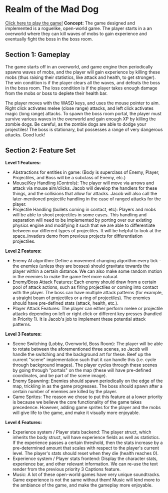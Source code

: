 # Realm of the Mad Dog

[Click here to play the game!](https://jsz-05.github.io/ROTMD/)
**Concept:** The game designed and implemented is a roguelike, open-world game. The player starts in a an overworld where they can kill waves of mobs to gain experience and eventually fight the boss in the boss room. 

## Section 1: Gameplay
The game starts off in an overworld, and game engine then periodically spawns waves of mobs, and the player will gain experience by killing these mobs (thus raising their statistics, like attack and health, to get stronger). The win condition is if the player clears all the waves, and defeats the boss in the boss room. The loss condition is if the player takes enough damage from the mobs or boss to deplete their health bar. 

The player moves with the WASD keys, and uses the mouse pointer to aim. Right click activates melee (close range) attacks, and left click activates magic (long range) attacks. To spawn the boss room portal, the player must survive various waves in the overworld and gain enough XP by killing the zombie dogs. Be careful, as the zombie dogs are able to dodge your projectiles! The boss is stationary, but possesses a range of very dangerous attacks. Good luck! 

## Section 2: Feature Set
**Level 1 Features:**
- Abstractions for entities in game: (Body is superclass of Enemy, Player, Projectiles, and Boss will be a subclass of Enemy, etc.)
- Mouse/Key Handling (Controls): The player will move via arrows and attack via mouse aim/clicks. Jacob will develop the handlers for these things, and the collisions that allow for attacks. Jacob will also call the later-mentioned projectile handling in the case of ranged attacks for the player. 
- Projectile Handling (bullets coming in contact, etc): Players and mobs will be able to shoot projectiles in some cases. This handling and separation will need to be implemented by porting over our existing physics engine and modifying it such that we are able to differentiate between our different types of projectiles. It will be helpful to look at the space_invaders demo from previous projects for differentiation projectiles. 

**Level 2 Features:**
- Enemy AI algorithm: Define a movement changing algorithm every tick - the enemies (unless they are bosses) should gravitate towards the player within a certain distance. We can also make some random motion in the enemies to make the game feel more natural. 
- Enemy/Boss Attack Features: Each enemy should draw from a certain pool of attack actions, such as firing projectiles or coming into contact with the player. The boss can have multiple attack patterns (for example, a straight beam of projectiles or a ring of projectiles). The enemies should have pre-defined stats (attack, health, etc.). 
- Player Attack Features: The player can either perform melee or projectile attacks depending on left or right click or different key presses (handled in Priority 1). It is Jacob's job to implement these potential attack patterns. 

**Level 3 Features:**
- Scene Switching (Lobby, Overworld, Boss Room): The player will be able to rotate between the aforementioned three scenes, so Jacob will handle the switching and the background art for these. Beef up the current "scene" implementation such that it can handle this (i.e. cycle through background images). The player cycles through these scenes by going through "portals" on the map (these will have pre-defined coordinates, and be part of the scene image). 
- Enemy Spawning: Enemies should spawn periodically on the edge of the map, trickling in as the game progresses. The boss should spawn after a certain number of enemies are killed by the player. 
- Game Sprites: The reason we chose to put this feature at a lower priority is because we believe the core functionality of the game takes precedence. However, adding game sprites for the player and the mobs will give life to the game, and make it visually more enjoyable. 


**Level 4 Features:**
- Experience system / Player stats backend: The player struct, which inherits the body struct, will have experience fields as well as statistics. If the experience passes a certain threshold, then the stats increase by a pre-determined amount that scales with respect to the player's current level. The player's stats should reset when they die (health reaches 0). 
- Experience system / Player stats frontend: Display the character stats, experience bar, and other relevant information. We can re-use the text render from the previous priority 3 Captions feature. 
- Music: A lot of these open-world games have very unique soundtracks. Game experience is not the same without them! Music will lend more to the ambiance of the game, and make the gameplay more enjoyable. 
